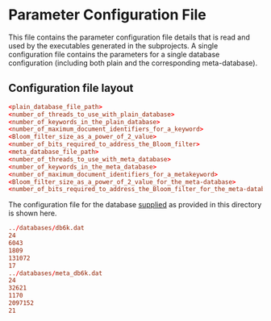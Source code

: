 # Parameter Configuration File
This file contains the parameter configuration file details that is read and used by the executables generated in the subprojects. A single configuration file contains the parameters for a single database configuration (including both plain and the corresponding meta-database).

## Configuration file layout

```conf
<plain_database_file_path>
<number_of_threads_to_use_with_plain_database>
<number_of_keywords_in_the_plain_database>
<number_of_maximum_document_identifiers_for_a_keyword>
<Bloom_filter_size_as_a_power_of_2_value>
<number_of_bits_required_to_address_the_Bloom_filter>
<meta_database_file_path>
<number_of_threads_to_use_with_meta_database>
<number_of_keywords_in_the_meta_database>
<number_of_maximum_document_identifiers_for_a_metakeyword>
<Bloom_filter_size_as_a_power_of_2_value_for_the_meta-database>
<number_of_bits_required_to_address_the_Bloom_filter_for_the_meta-database>
```

The configuration file for the database [supplied](../databases/) as provided in this directory is shown here.

```conf
../databases/db6k.dat
24
6043
1809
131072
17
../databases/meta_db6k.dat
24
32621
1170
2097152
21
```